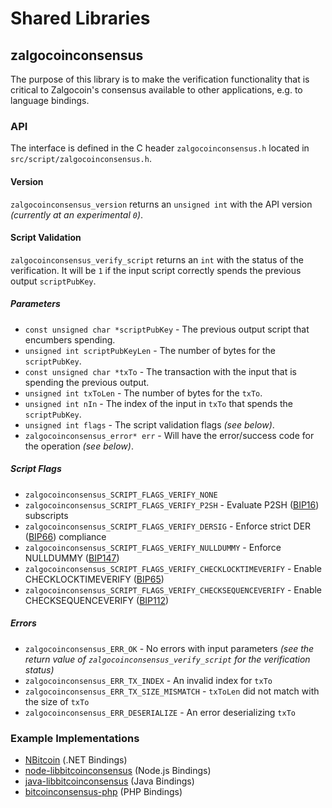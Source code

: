 Shared Libraries
================

## zalgocoinconsensus

The purpose of this library is to make the verification functionality that is critical to Zalgocoin's consensus available to other applications, e.g. to language bindings.

### API

The interface is defined in the C header `zalgocoinconsensus.h` located in  `src/script/zalgocoinconsensus.h`.

#### Version

`zalgocoinconsensus_version` returns an `unsigned int` with the API version *(currently at an experimental `0`)*.

#### Script Validation

`zalgocoinconsensus_verify_script` returns an `int` with the status of the verification. It will be `1` if the input script correctly spends the previous output `scriptPubKey`.

##### Parameters
- `const unsigned char *scriptPubKey` - The previous output script that encumbers spending.
- `unsigned int scriptPubKeyLen` - The number of bytes for the `scriptPubKey`.
- `const unsigned char *txTo` - The transaction with the input that is spending the previous output.
- `unsigned int txToLen` - The number of bytes for the `txTo`.
- `unsigned int nIn` - The index of the input in `txTo` that spends the `scriptPubKey`.
- `unsigned int flags` - The script validation flags *(see below)*.
- `zalgocoinconsensus_error* err` - Will have the error/success code for the operation *(see below)*.

##### Script Flags
- `zalgocoinconsensus_SCRIPT_FLAGS_VERIFY_NONE`
- `zalgocoinconsensus_SCRIPT_FLAGS_VERIFY_P2SH` - Evaluate P2SH ([BIP16](https://github.com/bitcoin/bips/blob/master/bip-0016.mediawiki)) subscripts
- `zalgocoinconsensus_SCRIPT_FLAGS_VERIFY_DERSIG` - Enforce strict DER ([BIP66](https://github.com/bitcoin/bips/blob/master/bip-0066.mediawiki)) compliance
- `zalgocoinconsensus_SCRIPT_FLAGS_VERIFY_NULLDUMMY` - Enforce NULLDUMMY ([BIP147](https://github.com/bitcoin/bips/blob/master/bip-0147.mediawiki))
- `zalgocoinconsensus_SCRIPT_FLAGS_VERIFY_CHECKLOCKTIMEVERIFY` - Enable CHECKLOCKTIMEVERIFY ([BIP65](https://github.com/bitcoin/bips/blob/master/bip-0065.mediawiki))
- `zalgocoinconsensus_SCRIPT_FLAGS_VERIFY_CHECKSEQUENCEVERIFY` - Enable CHECKSEQUENCEVERIFY ([BIP112](https://github.com/bitcoin/bips/blob/master/bip-0112.mediawiki))

##### Errors
- `zalgocoinconsensus_ERR_OK` - No errors with input parameters *(see the return value of `zalgocoinconsensus_verify_script` for the verification status)*
- `zalgocoinconsensus_ERR_TX_INDEX` - An invalid index for `txTo`
- `zalgocoinconsensus_ERR_TX_SIZE_MISMATCH` - `txToLen` did not match with the size of `txTo`
- `zalgocoinconsensus_ERR_DESERIALIZE` - An error deserializing `txTo`

### Example Implementations
- [NBitcoin](https://github.com/NicolasDorier/NBitcoin/blob/master/NBitcoin/Script.cs#L814) (.NET Bindings)
- [node-libbitcoinconsensus](https://github.com/bitpay/node-libbitcoinconsensus) (Node.js Bindings)
- [java-libbitcoinconsensus](https://github.com/dexX7/java-libbitcoinconsensus) (Java Bindings)
- [bitcoinconsensus-php](https://github.com/Bit-Wasp/bitcoinconsensus-php) (PHP Bindings)

